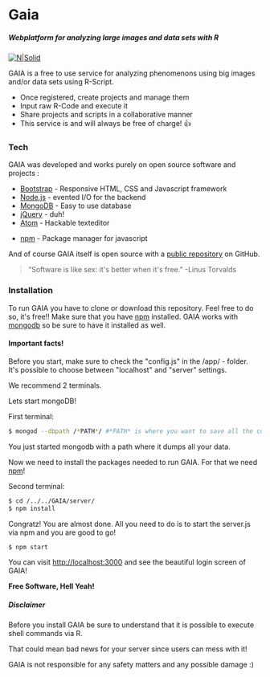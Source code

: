 # Gaia
##### Webplatform for analyzing large images and data sets with R

[![N|Solid](https://s29.postimg.org/fpj69v1c7/Ohne_Titel.png)](https://github.com/vgorte/GAIA)

GAIA is a free to use service for analyzing phenomenons using big images and/or data sets using R-Script.

  - Once registered, create projects and manage them
  - Input raw R-Code and execute it
  - Share projects and scripts in a collaborative manner
  - This service is and will always be free of charge! :+1:

### Tech

GAIA was developed and works purely on open source software and projects :

* [Bootstrap] - Responsive HTML, CSS and Javascript framework
* [Node.js] - evented I/O for the backend
* [MongoDB] - Easy to use database
* [jQuery] - duh!
* [Atom] - Hackable texteditor
+ [npm] - Package manager for javascript


And of course GAIA itself is open source with a [public repository][Git] on GitHub.



> “Software is like sex: it's better when it's free.”
-Linus Torvalds



### Installation

To run GAIA you have to clone or download this repository. Feel free to do so, it's free!! 
Make sure that you have [npm][npm] installed.
GAIA works with [mongodb][MongoDB] so be sure to have it installed as well.

#### Important facts!
Before you start, make sure to check the "config.js" in the /app/ - folder. <br />
It's possible to choose between "localhost" and "server" settings.


We recommend 2 terminals.

Lets start mongoDB!

First terminal:
```sh
$ mongod --dbpath /*PATH*/ #*PATH* is where you want to save all the contents
```
You just started mongodb with a path where it dumps all your data.

Now we need to install the packages needed to run GAIA. For that we need [npm][npm]!

Second terminal:
```sh
$ cd /../../GAIA/server/
$ npm install
```
Congratz! You are almost done. All you need to do is to start the server.js via npm and you are good to go!
```sh
$ npm start
```
You can visit <http://localhost:3000> and see the beautiful login screen of GAIA!

**Free Software, Hell Yeah!**




##### Disclaimer

Before you install GAIA be sure to understand that it is possible to execute shell commands via R. 

That could mean bad news for your server since users can mess with it!

GAIA is not responsible for any safety matters and any possible damage :) 


[//]: # (These are reference links used in the body of this note and get stripped out when the markdown processor does its job. There is no need to format nicely because it shouldn't be seen. Thanks SO - http://stackoverflow.com/questions/4823468/store-comments-in-markdown-syntax)

   [Bootstrap]: <http://getbootstrap.comr>
   [Node.js]: <https://nodejs.org/en/>
   [MongoDB]: <https://www.mongodb.com/de>
   [jQuery]: <http://jquery.com>
   [Atom]:  <https://atom.io>
   [git]: <https://github.com/vgorte/GAIA>
   [npm]: <https://www.npmjs.com>
